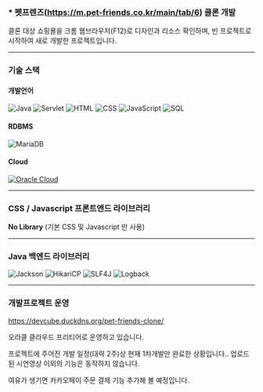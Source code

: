 ### * 펫프렌즈(https://m.pet-friends.co.kr/main/tab/6) 클론 개발
  클론 대상 쇼핑몰을 크롬 웹브라우저(F12)로 디자인과 리소스 확인하며, 빈 프로젝트로 시작하여 새로 개발한 프로젝트입니다.

---

### 기술 스택
#### 개발언어
![Java](https://img.shields.io/badge/Java-007396?style=flat&logo=java&logoColor=white)
![Servlet](https://img.shields.io/badge/Servlet-008FCC?style=flat&logo=java&logoColor=white)
![HTML](https://img.shields.io/badge/HTML5-E34F26?style=flat&logo=html5&logoColor=white)
![CSS](https://img.shields.io/badge/CSS3-1572B6?style=flat&logo=css3&logoColor=white)
![JavaScript](https://img.shields.io/badge/JavaScript-F7DF1E?style=flat&logo=javascript&logoColor=black)
![SQL](https://img.shields.io/badge/SQL-00758F?style=flat&logo=sqlite&logoColor=white)
#### RDBMS
![MariaDB](https://img.shields.io/badge/MariaDB-003545?style=flat&logo=mariadb&logoColor=white)
#### Cloud
[![Oracle Cloud](https://img.shields.io/badge/Oracle%20Cloud-F80000?style=flat&logo=oracle&logoColor=white)](https://cloud.oracle.com/)

---

### CSS / Javascript 프론트앤드 라이브러리
**No Library** (기본 CSS 및 Javascript 만 사용)

---

### Java 백엔드 라이브러리
![Jackson](https://img.shields.io/badge/Jackson-000000?style=flat&logo=java&logoColor=white)
![HikariCP](https://img.shields.io/badge/HikariCP-007396?style=flat&logo=apachemaven&logoColor=white)
![SLF4J](https://img.shields.io/badge/SLF4J-1B1B1B?style=flat&logo=logstash&logoColor=white)
![Logback](https://img.shields.io/badge/Logback-DC382D?style=flat&logo=logstash&logoColor=white)

---

### 개발프로젝트 운영
https://devcube.duckdns.org/pet-friends-clone/

오라클 클라우드 프리티어로 운영하고 있습니다.

프로젝트에 주어진 개발 일정(대략 2주)상 현재 1차개발만 완료한 상황입니다.. 업로드된 시연영상 이외의 기능은 동작하지 않습니다.

여유가 생기면 카카오페이 주문 결제 기능 추가해 볼 예정입니다.
